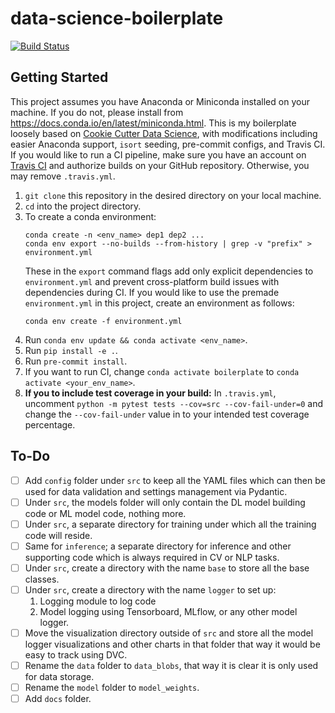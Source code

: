 # data-science-boilerplate
[![Build Status](https://app.travis-ci.com/camille-004/data-science-boilerplate.svg?branch=main)](https://app.travis-ci.com/camille-004/data-science-boilerplate)
## Getting Started
This project assumes you have Anaconda or Miniconda installed on your machine. If you do not, please install from https://docs.conda.io/en/latest/miniconda.html. This is my boilerplate loosely based on [Cookie Cutter Data Science](https://github.com/drivendata/cookiecutter-data-science), with modifications including easier Anaconda support, `isort` seeding, pre-commit configs, and Travis CI. If you would like to run a CI pipeline, make sure you have an account on [Travis CI](https://www.travis-ci.com/?_gl=1%2A1rbqnop%2A_ga%2ANTAxOTY5NDU3LjE2NTAxODczMDQ.%2A_ga_XRYGSZFQ0P%2AMTY1MDE4NzMwNC4xLjEuMTY1MDE5NzIzMi41OA..) and authorize builds on your GitHub repository. Otherwise, you may remove `.travis.yml`.
1.  `git clone` this repository in the desired directory on your local machine.
2. `cd` into the project directory.
3. To create a conda environment:
    ```
    conda create -n <env_name> dep1 dep2 ...
    conda env export --no-builds --from-history | grep -v "prefix" > environment.yml
    ```
    These in the `export` command flags add only explicit dependencies to `environment.yml` and prevent cross-platform build issues with dependencies during CI.
    If you would like to use the premade `environment.yml` in this project, create an environment as follows:
    ```
    conda env create -f environment.yml
    ```
4. Run `conda env update && conda activate <env_name>`.
5. Run `pip install -e .`.
6. Run `pre-commit install`.
7. If you want to run CI, change `conda activate boilerplate` to `conda activate <your_env_name>`.
8. **If you to include test coverage in your build:** In `.travis.yml`, uncomment `python -m pytest tests --cov=src --cov-fail-under=0` and change the `--cov-fail-under` value in  to your intended test coverage percentage.

## To-Do
- [ ] Add `config` folder under `src` to keep all the YAML files which can then be used for data validation and settings management via Pydantic.
- [ ] Under `src`, the models folder will only contain the DL model building code or ML model code, nothing more.
- [ ] Under `src`, a separate directory for training under which all the training code will reside.
- [ ] Same for `inference`; a separate directory for inference and other supporting code which is always required in CV or NLP tasks.
- [ ] Under `src`, create a directory with the name `base` to store all the base classes.
- [ ] Under `src`, create a directory with the name `logger` to set up:
    1. Logging module to log code
    2. Model logging using Tensorboard, MLflow, or any other model logger.
- [ ] Move the visualization directory  outside of `src` and store all the model logger visualizations and other charts in that folder that way it would be easy to track using DVC.
- [ ] Rename the `data` folder to `data_blobs`, that way it is clear it is only used for data storage.
- [ ] Rename the `model` folder to `model_weights`.
- [ ] Add `docs` folder.
